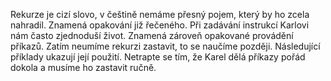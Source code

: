 Rekurze je cizí slovo, v češtině nemáme přesný pojem, který by ho zcela nahradil.
Znamená opakování již řečeného. Při zadávání instrukcí Karlovi nám často zjednoduší život.
Znamená zároveň opakované provádění příkazů. Zatím neumíme rekurzi zastavit,
to se naučíme později. 
Následující příklady ukazují její použití. Netrapte se tím, že Karel dělá příkazy pořád dokola
a musíme ho zastavit ručně. 